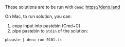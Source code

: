 These solutions are to be run with `deno`: https://deno.land

On Mac, to run solution, you can:
1. copy input into pastebin (Cmd+C)
2. pipe pastebin to `stdin` of the solution:
```shell
pbpaste | deno run 0101.ts
```
